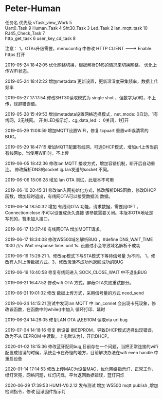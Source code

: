 # Peter-Human

任务名                 优先级 
vTask_view_Work	        5         	    
Uart0_Task          	9
Human_Task          	4
Sht30_Task      	    3
Led_Task       	        2
lan_mqtt_task  	        10
RJ45_Check_Task	        7	
http_get_task  	        6
user_key_cd_task	    8

注意：
1，OTAs升级需要，menuconfig 中修改 HTTP CLIENT --->  Enable https  打开



2019-05-24 18:42:05 优化网络切换，根据解析DNS的情况来切换网络。 优化上传WIFI状态。

2019-05-24 18:42:22 增加metadata 更新设置，更新温湿度采集频率，数据上传频率

2019-05-27 17:17:54 修改SHT30读取模式为 single shot ，但数字为0时，不上传，规避错误值。

2019-05-28 15:49:53 增加metadata设置网络选择模式，net_mode: 0自动，1有线网，2无线网。 开关LED指示灯，cg_data_led ： 0关闭，1打开

2019-05-29 11:08:59 增加MQTT设置WIFI，修复 tcpuart 重置wifi误清零的BUG。

2019-05-29 18:47:15 增加MQTT配置有线网，可选DHCP模式，增加url上传当前有线网ip，当使用WIFI时，不上传

2019-06-05 18:42:36 修改lan MQTT 接收方式，增加容错机制，断开后自动重连。  修改解析DNS的socket 与 lan发送的socket 不同。

2019-06-06 18:06:28 增加 lan OTA 测试，此版本不可用

2019-06-10 20:45:31 修改lan入网初始化方式，修改解析DNS函数，修改DHCP函数，增加超时退出，有线网OTA可以接受数据流 数据。

2019-06-14 18:50:32 增加 有线网OTA 功能，请求数据，需要用GET ，Connection:close 不可以设置成永久连接 该参数需要关闭。本版本OTA地址是                     写死的，暂未加入接口。

2019-06-17 13:37:48 有线网OTA 增加MQTT请求。

2019-06-17 18:34:08 修改W5500域名解析BUG ，#define DNS_WAIT_TIME 1000 ///< Wait response time. unit 1s. 设置过小会导致域名解析不成功

2019-06-19 15:28:21 1，修改ap模式下与STA模式下等待信号量 为不同。 1，修改有人时上传数据方式。3，修改激活不成功也返回成功的BUG

2019-06-19 16:40:58 修复有线网进入 SOCK_CLOSE_WAIT 中不退出BUG

2019-06-21 16:47:52 修改wifi OTA 方式，屏蔽OTA失败重试部分。

2019-06-21 19:01:32 修改 数据上传方式，采用信号量的方式  need_send 

2019-06-24 14:15:21 测试中发现lan MQTT 中 lan_connet 会出现卡死现象，修改该函数，在函数中的while()中加入 循环打印、延时

2019-06-24 14:26:05 修复LAN OTA 从EEROM 读取ota url bug 

2019-07-04 14:18:16 修复 新设备 新EEPROM，导致DHCP模式选择出现错误， 改为不从 EEPROM 中读取，上电默认为1，开启DHCP。

2020-01-02 18:15:36 修改蓝牙配网bug,目前存在一个问题，当把正常连接的wifi配置成错误的时候，系统会卡在奇怪的地方，目前解决办法在wifi even handle 中重启设备

2020-01-14 17:14:53 修改上传MAC为设备MAC，优化网络指示灯，正常工作，绿灯常亮，网络问题，红灯闪烁，平台返回数据错误，蓝灯闪烁

2020-06-29 17:39:53 HUM1-V0.2.12 发布测试  增加 W5500 mqtt publish ,增加检测指令，修改 回滚固件指示灯